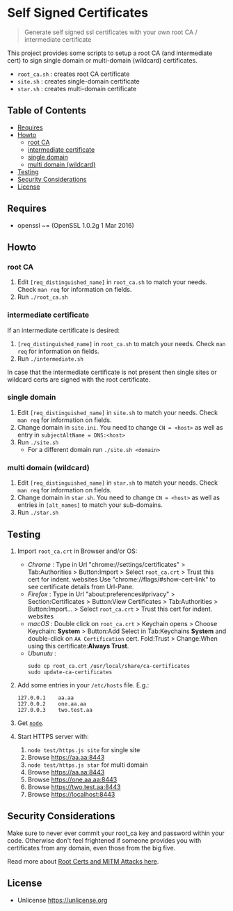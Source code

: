 # Self Signed Certificates

> Generate self signed ssl certificates with your own root CA / intermediate certificate

This project provides some scripts to setup a root CA (and intermediate cert) to sign single domain or multi-domain (wildcard) certificates.

- `root_ca.sh` : creates root CA certificate
- `site.sh` : creates single-domain certificate
- `star.sh` : creates multi-domain certificate

## Table of Contents

<!-- !toc (minlevel=2 omit="Table of Contents") -->

* [Requires](#requires)
* [Howto](#howto)
  * [root CA](#root-ca)
  * [intermediate certificate](#intermediate-certificate)
  * [single domain](#single-domain)
  * [multi domain (wildcard)](#multi-domain-wildcard)
* [Testing](#testing)
* [Security Considerations](#security-considerations)
* [License](#license)

<!-- toc! -->

## Requires

- openssl ~= (OpenSSL 1.0.2g  1 Mar 2016)

## Howto

### root CA

1. Edit `[req_distinguished_name]` in `root_ca.sh` to match your needs. Check `man req` for information on fields.
2. Run `./root_ca.sh`

### intermediate certificate

If an intermediate certificate is desired:

1. `[req_distinguished_name]` in `root_ca.sh` to match your needs. Check `man req` for information on fields.
2. Run `./intermediate.sh`

In case that the intermediate certificate is not present then single sites or wildcard certs are signed with the root certificate.

### single domain

1. Edit `[req_distinguished_name]` in `site.sh` to match your needs. Check `man req` for information on fields.
2. Change domain in `site.ini`. You need to change `CN = <host>` as well as entry in `subjectAltName = DNS:<host>`
3. Run `./site.sh`
   - For a different domain run `./site.sh <domain>`

### multi domain (wildcard)

1. Edit `[req_distinguished_name]` in `star.sh` to match your needs. Check `man req` for information on fields.
2. Change domain in `star.sh`. You need to change `CN = <host>` as well as entries in `[alt_names]` to match your sub-domains.
3. Run `./star.sh`

## Testing

1. Import `root_ca.crt` in Browser and/or OS:
   - _Chrome_ : Type in Url "chrome://settings/certificates" > Tab:Authorities > Button:Import > Select `root_ca.crt` > Trust this cert for indent. websites
     Use "chrome://flags/#show-cert-link" to see certificate details from Url-Pane.
   - _Firefox_ : Type in Url "about:preferences#privacy" > Section:Certificates > Button:View Certificates > Tab:Authorities > Button:Import... > Select `root_ca.crt` > Trust this cert for indent. websites
   - _macOS_ : Double click on `root_ca.crt` > Keychain opens > Choose Keychain: **System** > Button:Add
     Select in Tab:Keychains **System** and double-click on `AA Certification` cert. Fold:Trust > Change:When using this certificate:**Always Trust**.
   - _Ubunutu_ :
     ```
     sudo cp root_ca.crt /usr/local/share/ca-certificates
     sudo update-ca-certificates
     ```

2. Add some entries in your `/etc/hosts` file. E.g.:
   ````
   127.0.0.1    aa.aa
   127.0.0.2    one.aa.aa
   127.0.0.3    two.test.aa
   ````

3. Get [`node`](https://nodejs.org).
4. Start HTTPS server with:
   1. `node test/https.js site` for single site
   2. Browse <https://aa.aa:8443>
   3. `node test/https.js star` for multi domain
   4. Browse <https://aa.aa:8443>
   5. Browse <https://one.aa.aa:8443>
   6. Browse <https://two.test.aa:8443>
   7. Browse <https://localhost:8443>

## Security Considerations

Make sure to never ever commit your root_ca key and password within your code.
Otherwise don't feel frightened if someone provides you with certificates from any domain, even those from the big five.

Read more about [Root Certs and MITM Attacks here](https://www.bleepingcomputer.com/news/security/sennheiser-headset-software-could-allow-man-in-the-middle-ssl-attacks/).

## License

- Unlicense https://unlicense.org
